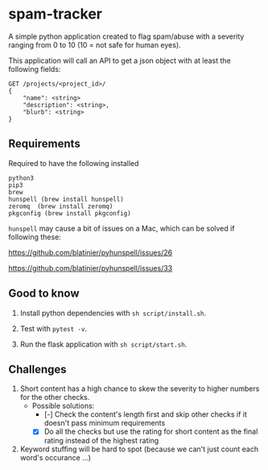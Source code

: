 # spam-tracker
A simple python application created to flag spam/abuse with a severity ranging from 0 to 10 (10 = not safe for human eyes).

This application will call an API to get a json object with at least the following fields:

```
GET /projects/<project_id>/
{
    "name": <string>
    "description": <string>,
    "blurb": <string>
}
```

## Requirements
Required to have the following installed
```
python3
pip3
brew
hunspell (brew install hunspell)
zeromq  (brew install zeromq)
pkgconfig (brew install pkgconfig)
```

`hunspell` may cause a bit of issues on a Mac, which can be solved if following these:

https://github.com/blatinier/pyhunspell/issues/26

https://github.com/blatinier/pyhunspell/issues/33

## Good to know
1. Install python dependencies with `sh script/install.sh`.

2. Test with `pytest -v`.

3. Run the flask application with `sh script/start.sh`.


## Challenges
1. Short content has a high chance to skew the severity to higher numbers for the other checks.
    * Possible solutions:
        * [-] Check the content's length first and skip other checks if it doesn't pass minimum requirements
        * [x] Do all the checks but use the rating for short content as the final rating instead of the highest rating
2. Keyword stuffing will be hard to spot (because we can't just count each word's occurance ...)
